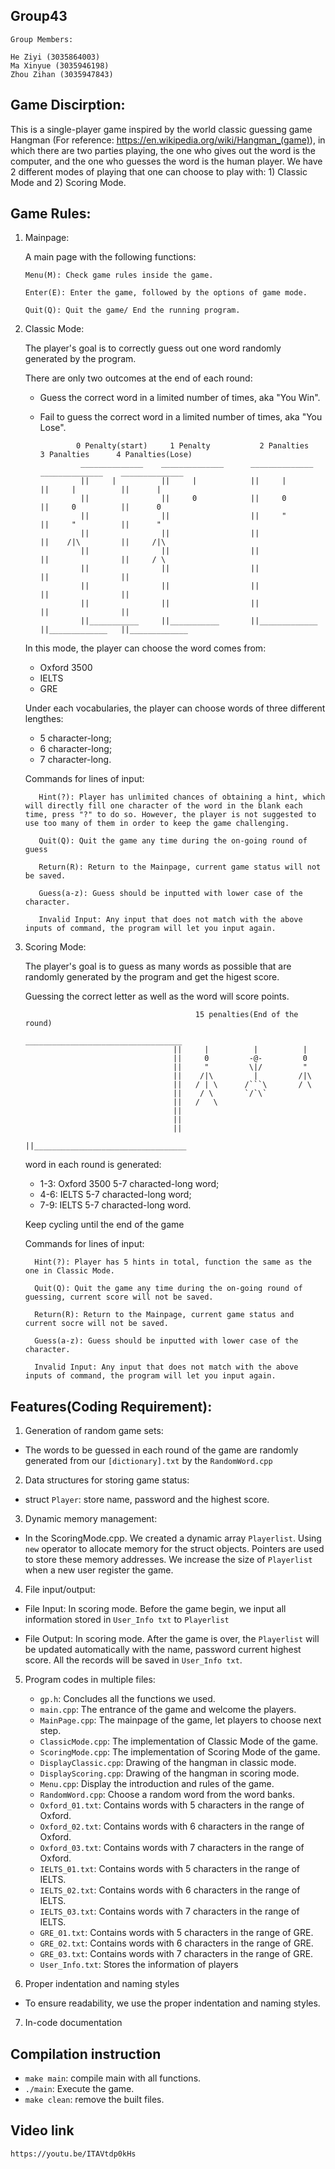 ## Group43

    Group Members:

    He Ziyi (3035864003)
    Ma Xinyue (3035946198)
    Zhou Zihan (3035947843)

## Game Discirption:

   This is a single-player game inspired by the world classic guessing game Hangman (For reference: https://en.wikipedia.org/wiki/Hangman_(game)), in which there are two parties playing, the one who gives out the word is the computer, and the one who guesses the word is the human player. We have 2 different modes of playing that one can choose to play with: 1) Classic Mode and 2) Scoring Mode.

## Game Rules:

  1) Mainpage:

      A main page with the following functions:

         Menu(M): Check game rules inside the game.

         Enter(E): Enter the game, followed by the options of game mode.

         Quit(Q): Quit the game/ End the running program.

  
  2) Classic Mode:

     The player's goal is to correctly guess out one word randomly generated by the program.
     
     There are only two outcomes at the end of each round: 
     -  Guess the correct word in a limited number of times, aka "You Win".
     -  Fail to guess the correct word in a limited number of times, aka "You Lose".
   
     
                    0 Penalty(start)     1 Penalty           2 Panalties       3 Panalties      4 Panalties(Lose)
                     ______________    ______________      ______________     ______________    ______________
                     ||     |          ||     |            ||     |           ||     |          ||      |
                     ||                ||     0            ||     0           ||     0          ||      0
                     ||                ||                  ||     "           ||     "          ||      "
                     ||                ||                  ||                 ||    /|\         ||     /|\
                     ||                ||                  ||                 ||                ||     / \
                     ||                ||                  ||                 ||                ||
                     ||                ||                  ||                 ||                ||
                     ||                ||                  ||                 ||                ||
                     ||___________     ||___________       ||_____________    ||_____________   ||_____________ 

     In this mode, the player can choose the word comes from: 
     
     - Oxford 3500
     - IELTS
     - GRE
  
     Under each vocabularies, the player can choose words of three different lengthes: 
     
     - 5 character-long; 
     - 6 character-long; 
     - 7 character-long. 

     Commands for lines of input:

            Hint(?): Player has unlimited chances of obtaining a hint, which will directly fill one character of the word in the blank each time, press "?" to do so. However, the player is not suggested to use too many of them in order to keep the game challenging.
      
            Quit(Q): Quit the game any time during the on-going round of guess

            Return(R): Return to the Mainpage, current game status will not be saved.

            Guess(a-z): Guess should be inputted with lower case of the character.

            Invalid Input: Any input that does not match with the above inputs of command, the program will let you input again.
      
   
   3) Scoring Mode:

       The player's goal is to guess as many words as possible that are randomly generated by the program and get the higest score.

       Guessing the correct letter as well as the word will score points.
       
                                                15 penalties(End of the round)
                                            ___________________________________ 
                                           ||     |          |          |      
                                           ||     0         -@-         0      
                                           ||     "         \|/         "    
                                           ||    /|\         |         /|\    
                                           ||   / | \      /```\       / \   
                                           ||    / \       `/`\`              
                                           ||   /   \                          
                                           ||                                  
                                           ||                                  
                                           ||                                  
                                           ||__________________________________
        
        word in each round is generated: 
        - 1-3: Oxford 3500 5-7 characted-long word; 
        - 4-6: IELTS 5-7 characted-long word; 
        - 7-9: IELTS 5-7 characted-long word. 
       
        Keep cycling until the end of the game
        
        
        Commands for lines of input:

            Hint(?): Player has 5 hints in total, function the same as the one in Classic Mode.
      
            Quit(Q): Quit the game any time during the on-going round of guessing, current score will not be saved.

            Return(R): Return to the Mainpage, current game status and current socre will not be saved.

            Guess(a-z): Guess should be inputted with lower case of the character.
      
            Invalid Input: Any input that does not match with the above inputs of command, the program will let you input again.
      
## Features(Coding Requirement):
    
  1. Generation of random game sets: 
  
  - The words to be guessed in each round of the game are randomly generated from our `[dictionary].txt` by the `RandomWord.cpp`
  
   2. Data structures for storing game status:
   
   - struct `Player`: store name, password and the highest score.
   
    
   3. Dynamic memory management:
   
   - In the ScoringMode.cpp. We created a dynamic array `Playerlist`. Using `new` operator to allocate memory for the struct objects. Pointers are used to store these memory addresses. We increase the size of `Playerlist` when a new user register the game.
    
   4. File input/output:
    
   - File Input: In scoring mode. Before the game begin, we input all information stored in `User_Info txt` to `Playerlist`
    
   - File Output: In scoring mode. After the game is over, the `Playerlist` will be updated automatically with the name, password current highest score. All the records will be saved in `User_Info txt`. 
    
   5. Program codes in multiple files:
        - `gp.h`: Concludes all the functions we used.
        - `main.cpp`: The entrance of the game and welcome the players.
        - `MainPage.cpp`: The mainpage of the game, let players to choose next step.
        - `ClassicMode.cpp`: The implementation of Classic Mode of the game.
        - `ScoringMode.cpp`: The implementation of Scoring Mode of the game.
        - `DisplayClassic.cpp`: Drawing of the hangman in classic mode.
        - `DisplayScoring.cpp`: Drawing of the hangman in scoring mode.
        - `Menu.cpp`: Display the introduction and rules of the game.
        - `RandomWord.cpp`: Choose a random word from the word banks.
        - `Oxford_01.txt`: Contains words with 5 characters in the range of Oxford.
        - `Oxford_02.txt`: Contains words with 6 characters in the range of Oxford.
        - `Oxford_03.txt`: Contains words with 7 characters in the range of Oxford.
        - `IELTS_01.txt`: Contains words with 5 characters in the range of IELTS.
        - `IELTS_02.txt`: Contains words with 6 characters in the range of IELTS.
        - `IELTS_03.txt`: Contains words with 7 characters in the range of IELTS.
        - `GRE_01.txt`: Contains words with 5 characters in the range of GRE.
        - `GRE_02.txt`: Contains words with 6 characters in the range of GRE.
        - `GRE_03.txt`: Contains words with 7 characters in the range of GRE.
        - `User_Info.txt`: Stores the information of players
  
   6. Proper indentation and naming styles
   
   - To ensure readability, we use the proper indentation and naming styles.
  
   7. In-code documentation

## Compilation instruction
    
   - `make main`: compile main with all functions.
   - `./main`: Execute the game.
   - `make clean`: remove the built files.

## Video link
   `https://youtu.be/ITAVtdp0kHs`
